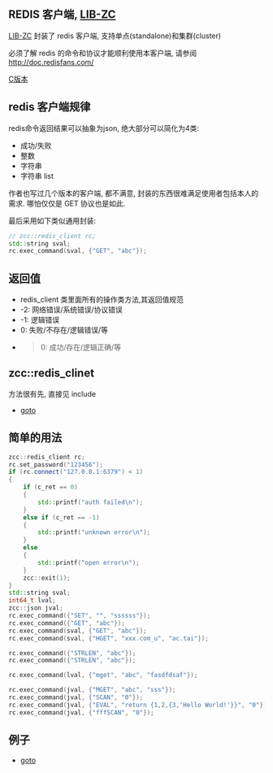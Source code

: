 
## REDIS 客户端, [LIB-ZC](./README.md)

[LIB-ZC](./README.md) 封装了 redis 客户端,
支持单点(standalone)和集群(cluster)

必须了解 redis 的命令和协议才能顺利使用本客户端, 请参阅 http://doc.redisfans.com/

[C版本](./redis_client.md)

## redis 客户端规律

redis命令返回结果可以抽象为json, 绝大部分可以简化为4类:
* 成功/失败
* 整数
* 字符串
* 字符串 list

作者也写过几个版本的客户端, 都不满意, 封装的东西很难满足使用者包括本人的需求. 哪怕仅仅是 GET 协议也是如此.

最后采用如下类似通用封装:

``` c++
// zcc::redis_client rc;
std::string sval;
rc.exec_command(sval, {"GET", "abc"});
```

## 返回值
* redis_client 类里面所有的操作类方法,其返回值规范
* -2: 网络错误/系统错误/协议错误
* -1: 逻辑错误
*  0: 失败/不存在/逻辑错误/等
* >0: 成功/存在/逻辑正确/等

## zcc::redis_clinet

方法很有先, 直接见 include

* [goto](../include/zcc/zcc_redis.h)


## 简单的用法

```c++
zcc::redis_client rc;
rc.set_password("123456");
if (rc.connect("127.0.0.1:6379") < 1)
{
    if (c_ret == 0)
    {
        std::printf("auth failed\n");
    }
    else if (c_ret == -1)
    {
        std::printf("unknown error\n");
    }
    else
    {
        std::printf("open error\n");
    }
    zcc::exit(1);
}
std::string sval;
int64_t lval;
zcc::json jval;
rc.exec_command({"SET", "", "ssssss"});
rc.exec_command({"GET", "abc"});
rc.exec_command(sval, {"GET", "abc"});
rc.exec_command(sval, {"HGET", "xxx.com_u", "ac.tai"});

rc.exec_command({"STRLEN", "abc"});
rc.exec_command({"STRLEN", "abc"});

rc.exec_command(lval, {"mget", "abc", "fasdfdsaf"});

rc.exec_command(jval, {"MGET", "abc", "sss"});
rc.exec_command(jval, {"SCAN", "0"});
rc.exec_command(jval, {"EVAL", "return {1,2,{3,'Hello World!'}}", "0"});
rc.exec_command(jval, {"fffSCAN", "0"});
```

## 例子

* [goto](../cpp_sample/redis/)

